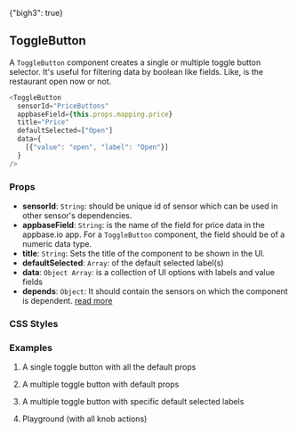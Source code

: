 {"bigh3": true}

## ToggleButton

A `ToggleButton` component creates a single or multiple toggle button selector. It's useful for filtering data by boolean like fields. Like, is the restaurant open now or not.

```js
<ToggleButton
  sensorId="PriceButtons"
  appbaseField={this.props.mapping.price}
  title="Price"
  defaultSelected=["Open"]
  data={
    [{"value": "open", "label": "Open"}]
  }
/>
```

### Props

- **sensorId**: `String`: should be unique id of sensor which can be used in other sensor's dependencies.   
- **appbaseField**: `String`: is the name of the field for price data in the appbase.io app. For a `ToggleButton` component, the field should be of a numeric data type.
- **title**: `String`: Sets the title of the component to be shown in the UI.
- **defaultSelected**: `Array`: of the default selected label(s)   
- **data**: `Object Array`: is a collection of UI options with labels and value fields
- **depends**: `Object`: It should contain the sensors on which the component is dependent. [read more](https://appbaseio.github.io/reactive-maps-docs/v1/getting-started/Dependency.html)


### CSS Styles



### Examples

1. A single toggle button with all the default props

2. A multiple toggle button with default props

3. A multiple toggle button with specific default selected labels

4. Playground (with all knob actions)

